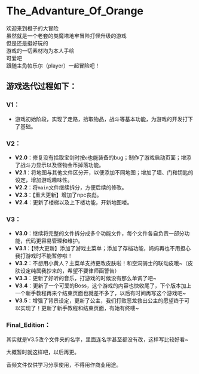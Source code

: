 # The_Advanture_Of_Orange

欢迎来到橙子的大冒险  
虽然就是一个老套的类魔塔地牢冒险打怪升级的游戏  
但是还是挺好玩的  
游戏的一切素材均为本人手绘  
可爱吧  
跟随主角帕乐尔（player）一起冒险吧！

## 游戏迭代过程如下：

### V1：
- 游戏初始阶段，实现了走路，拾取物品，战斗等基本功能，为游戏的开发打下了基础。

### V2：
- **V2.0**：修复没有拾取宝剑时按`e`也能装备的bug；制作了游戏启动页面；增添了战斗力显示以及怪物金币掉落功能。
- **V2.1**：将地图与其他文件区分开，以便添加不同地图；增加了墙、门和钥匙的设定，增加游戏趣味性。
- **V2.2**：将`main`文件继续拆分，方便后续的修改。
- **V2.3**：【重大更新】增加了npc丧彪。
- **V2.4**：更新了楼梯以及上下楼功能，开新地图喽。

### V3：
- **V3.0**：继续将完整的文件拆分成多个功能文件，每个文件各自负责一部分功能，代码更容易管理和维护。
- **V3.1**：【特大更新】添加了游戏主菜单；添加了存档功能，妈妈再也不用担心我打游戏时不能暂停啦！
- **V3.2**：不想用小黄人？主菜单支持更改皮肤啦！和空洞骑士的联动皮哦~（皮肤设定纯属我抄来的，希望不要律师函警告）
- **V3.3**：更新了好听的音乐，打游戏的时候没有那么单调了吧~
- **V3.4**：更新了一个可爱的Boss，这个游戏的内容也快收尾了，下个版本加上一个新手教程再来个结束页面也就差不多了，以后有时间再写这个游戏吧~
- **V3.5**：增强了背景设定，更新了公主，我们打败恶龙救出公主的愿望终于可以实现了！更新了新手教程和结束页面，有始有终喽~

### Final_Edition：
其实就是V3.5改个文件夹的名字，里面连名字甚至都没有改，这样写比较好看~

大概暂时就这样吧，以后再更。

音频文件仅供学习分享使用，不得用作商业用途。

